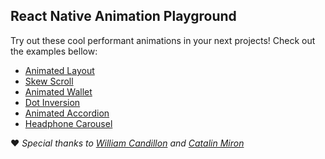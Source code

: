 ## React Native Animation Playground

Try out these cool performant animations in your next projects! Check out the examples bellow:

- [Animated Layout](./src/screens/AnimatedLayout)
- [Skew Scroll](./src/screens/SkewScroll)
- [Animated Wallet](./src/screens/AnimatedWallet)
- [Dot Inversion](./src/screens/DotInversion)
- [Animated Accordion](./src/screens/AnimatedAccordion)
- [Headphone Carousel](./src/screens/HeadphoneCarousel)

:heart: _Special thanks to [William Candillon](https://github.com/wcandillon) and [Catalin Miron](https://github.com/catalinmiron)_
